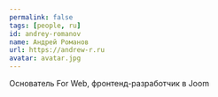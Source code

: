 ```yaml
---
permalink: false
tags: [people, ru]
id: andrey-romanov
name: Андрей Романов
url: https://andrew-r.ru
avatar: avatar.jpg
---
```

Основатель For Web, фронтенд-разработчик в Joom

